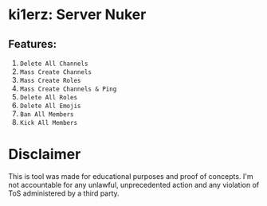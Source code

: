 # ki1erz: Server Nuker



## Features:
1. `Delete All Channels`
2. `Mass Create Channels`
3. `Mass Create Roles`
4. `Mass Create Channels & Ping`
5. `Delete All Roles`
6. `Delete All Emojis`
7. `Ban All Members`
8. `Kick All Members`












# Disclaimer

This is tool was made for educational purposes and proof of concepts. I'm not accountable for any unlawful, unprecedented action and any violation of ToS administered by a third party.
